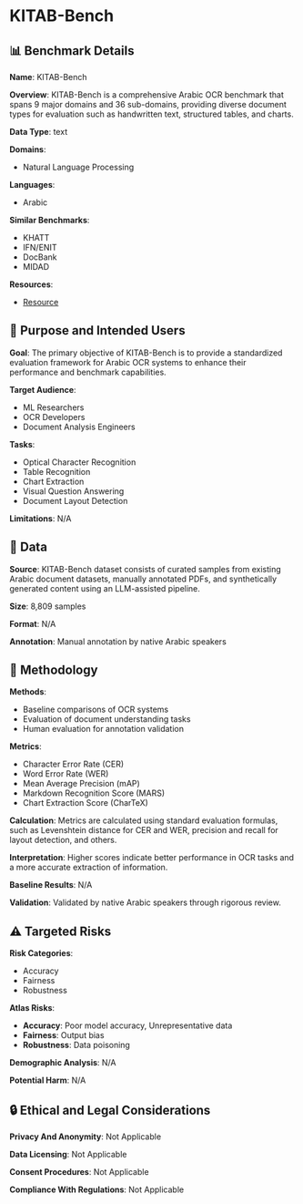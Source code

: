 # KITAB-Bench

## 📊 Benchmark Details

**Name**: KITAB-Bench

**Overview**: KITAB-Bench is a comprehensive Arabic OCR benchmark that spans 9 major domains and 36 sub-domains, providing diverse document types for evaluation such as handwritten text, structured tables, and charts.

**Data Type**: text

**Domains**:
- Natural Language Processing

**Languages**:
- Arabic

**Similar Benchmarks**:
- KHATT
- IFN/ENIT
- DocBank
- MIDAD

**Resources**:
- [Resource](https://mbzuai-oryx.github.io/KITAB-Bench/)

## 🎯 Purpose and Intended Users

**Goal**: The primary objective of KITAB-Bench is to provide a standardized evaluation framework for Arabic OCR systems to enhance their performance and benchmark capabilities.

**Target Audience**:
- ML Researchers
- OCR Developers
- Document Analysis Engineers

**Tasks**:
- Optical Character Recognition
- Table Recognition
- Chart Extraction
- Visual Question Answering
- Document Layout Detection

**Limitations**: N/A

## 💾 Data

**Source**: KITAB-Bench dataset consists of curated samples from existing Arabic document datasets, manually annotated PDFs, and synthetically generated content using an LLM-assisted pipeline.

**Size**: 8,809 samples

**Format**: N/A

**Annotation**: Manual annotation by native Arabic speakers

## 🔬 Methodology

**Methods**:
- Baseline comparisons of OCR systems
- Evaluation of document understanding tasks
- Human evaluation for annotation validation

**Metrics**:
- Character Error Rate (CER)
- Word Error Rate (WER)
- Mean Average Precision (mAP)
- Markdown Recognition Score (MARS)
- Chart Extraction Score (CharTeX)

**Calculation**: Metrics are calculated using standard evaluation formulas, such as Levenshtein distance for CER and WER, precision and recall for layout detection, and others.

**Interpretation**: Higher scores indicate better performance in OCR tasks and a more accurate extraction of information.

**Baseline Results**: N/A

**Validation**: Validated by native Arabic speakers through rigorous review.

## ⚠️ Targeted Risks

**Risk Categories**:
- Accuracy
- Fairness
- Robustness

**Atlas Risks**:
- **Accuracy**: Poor model accuracy, Unrepresentative data
- **Fairness**: Output bias
- **Robustness**: Data poisoning

**Demographic Analysis**: N/A

**Potential Harm**: N/A

## 🔒 Ethical and Legal Considerations

**Privacy And Anonymity**: Not Applicable

**Data Licensing**: Not Applicable

**Consent Procedures**: Not Applicable

**Compliance With Regulations**: Not Applicable
